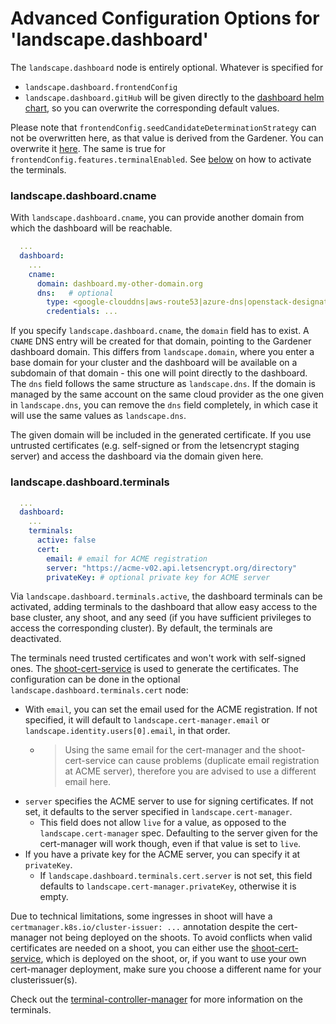 # Advanced Configuration Options for 'landscape.dashboard'

The `landscape.dashboard` node is entirely optional. 
Whatever is specified for
- `landscape.dashboard.frontendConfig`
- `landscape.dashboard.gitHub`
will be given directly to the [dashboard helm chart](https://github.com/gardener/dashboard/blob/master/charts/gardener-dashboard/values.yaml), so you can overwrite the corresponding default values.

Please note that `frontendConfig.seedCandidateDeterminationStrategy` can not be overwritten here, as that value is derived from the Gardener. You can overwrite it [here](gardener.md).
The same is true for `frontendConfig.features.terminalEnabled`. See [below](#landscape-dashboard-terminals) on how to activate the terminals.

### landscape.dashboard.cname

With `landscape.dashboard.cname`, you can provide another domain from which the dashboard will be reachable.
```yaml
  ...
  dashboard:
    ...
    cname:
      domain: dashboard.my-other-domain.org
      dns:   # optional
        type: <google-clouddns|aws-route53|azure-dns|openstack-designate>
        credentials: ...
```
If you specify `landscape.dashboard.cname`, the `domain` field has to exist. A `CNAME` DNS entry will be created for that domain, pointing to the Gardener dashboard domain. This differs from `landscape.domain`, where you enter a base domain for your cluster and the dashboard will be available on a subdomain of that domain - this one will point directly to the dashboard.
The `dns` field follows the same structure as `landscape.dns`. If the domain is managed by the same account on the same cloud provider as the one given in `landscape.dns`, you can remove the `dns` field completely, in which case it will use the same values as `landscape.dns`.

The given domain will be included in the generated certificate. If you use untrusted certificates (e.g. self-signed or from the letsencrypt staging server) and access the dashboard via the domain given here.


### landscape.dashboard.terminals

```yaml
  ...
  dashboard:
    ...
    terminals:
      active: false
      cert:
        email: # email for ACME registration
        server: "https://acme-v02.api.letsencrypt.org/directory"
        privateKey: # optional private key for ACME server
```

Via `landscape.dashboard.terminals.active`, the dashboard terminals can be activated, adding terminals to the dashboard that allow easy access to the base cluster, any shoot, and any seed (if you have sufficient privileges to access the corresponding cluster). By default, the terminals are deactivated.

The terminals need trusted certificates and won't work with self-signed ones. The [shoot-cert-service](https://github.com/gardener/gardener-extensions/tree/master/controllers/extension-shoot-cert-service) is used to generate the certificates. The configuration can be done in the optional `landscape.dashboard.terminals.cert` node:
- With `email`, you can set the email used for the ACME registration. If not specified, it will default to `landscape.cert-manager.email` or `landscape.identity.users[0].email`, in that order. 
  - > Using the same email for the cert-manager and the shoot-cert-service can cause problems (duplicate email registration at ACME server), therefore you are advised to use a different email here.
- `server` specifies the ACME server to use for signing certificates. If not set, it defaults to the server specified in `landscape.cert-manager`.
  - This field does not allow `live` for a value, as opposed to the `landscape.cert-manager` spec. Defaulting to the server given for the cert-manager will work though, even if that value is set to `live`.
- If you have a private key for the ACME server, you can specify it at `privateKey`.
  - If `landscape.dashboard.terminals.cert.server` is not set, this field defaults to `landscape.cert-manager.privateKey`, otherwise it is empty.

Due to technical limitations, some ingresses in shoot will have a `certmanager.k8s.io/cluster-issuer: ...` annotation despite the cert-manager not being deployed on the shoots. To avoid conflicts when valid certificates are needed on a shoot, you can either use the [shoot-cert-service](https://github.com/gardener/gardener-extensions/tree/master/controllers/extension-shoot-cert-service), which is deployed on the shoot, or, if you want to use your own cert-manager deployment, make sure you choose a different name for your clusterissuer(s).

Check out the [terminal-controller-manager](https://github.com/gardener/terminal-controller-manager) for more information on the terminals.